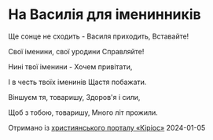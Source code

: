 На Василія для іменинників
================================================================

Ще сонце не сходить - Василя приходить,
Вставайте!

Свої іменини, свої уродини
Справляйте!

Нині твої іменини -
Хочем привітати,

І в честь твоїх іменинів
Щастя побажати.

Віншуєм тя, товаришу,
Здоров'я і сили,

Щоб з тобою, товаришу,
Много літ прожили.


[джерело]: https://kyrios.org.ua/literature/vinchuvannya/1273-vinshuvannja-na-vasilija-dlja-imeninnikiv.html

Отримано із [християнського порталу «Кіріос»][джерело]
2024-01-05
